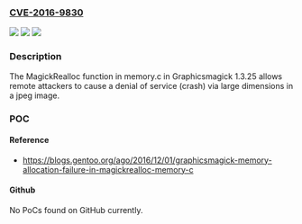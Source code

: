 ### [CVE-2016-9830](https://cve.mitre.org/cgi-bin/cvename.cgi?name=CVE-2016-9830)
![](https://img.shields.io/static/v1?label=Product&message=n%2Fa&color=blue)
![](https://img.shields.io/static/v1?label=Version&message=n%2Fa&color=blue)
![](https://img.shields.io/static/v1?label=Vulnerability&message=n%2Fa&color=brighgreen)

### Description

The MagickRealloc function in memory.c in Graphicsmagick 1.3.25 allows remote attackers to cause a denial of service (crash) via large dimensions in a jpeg image.

### POC

#### Reference
- https://blogs.gentoo.org/ago/2016/12/01/graphicsmagick-memory-allocation-failure-in-magickrealloc-memory-c

#### Github
No PoCs found on GitHub currently.

